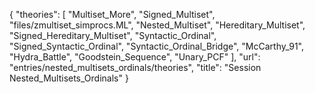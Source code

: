 {
    "theories": [
        "Multiset_More",
        "Signed_Multiset",
        "files/zmultiset_simprocs.ML",
        "Nested_Multiset",
        "Hereditary_Multiset",
        "Signed_Hereditary_Multiset",
        "Syntactic_Ordinal",
        "Signed_Syntactic_Ordinal",
        "Syntactic_Ordinal_Bridge",
        "McCarthy_91",
        "Hydra_Battle",
        "Goodstein_Sequence",
        "Unary_PCF"
    ],
    "url": "entries/nested_multisets_ordinals/theories",
    "title": "Session Nested_Multisets_Ordinals"
}